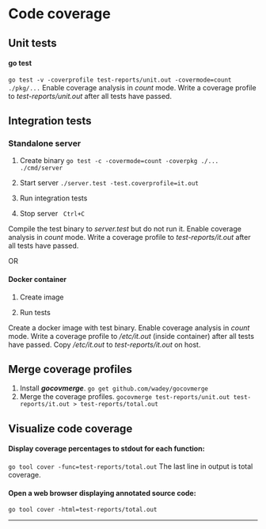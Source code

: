 # Code coverage

## Unit tests

#### **go test**
`go test -v -coverprofile test-reports/unit.out -covermode=count ./pkg/...`
Enable coverage analysis in *count* mode. Write a coverage profile to *test-reports/unit.out* after all tests have passed.

## Integration tests

### **Standalone server**
1. Create binary
`go test -c -covermode=count -coverpkg ./... ./cmd/server`
2. Start server
`./server.test -test.coverprofile=it.out`
3. Run integration tests

4. Stop server
` Ctrl+C`

Compile the test binary to *server.test* but do not run it. Enable coverage analysis in *count* mode. Write a coverage profile to *test-reports/it.out* after all tests have passed.

OR

#### **Docker container**
1. Create image

2. Run tests


Create a docker image with test binary. Enable coverage analysis in *count* mode. Write a coverage profile to */etc/it.out* (inside container) after all tests have passed. Copy */etc/it.out* to *test-reports/it.out* on host.

## Merge coverage profiles
1. Install **_gocovmerge_**.
`go get github.com/wadey/gocovmerge`
2. Merge the coverage profiles.
`gocovmerge test-reports/unit.out test-reports/it.out > test-reports/total.out`

## Visualize code coverage

#### Display coverage percentages to stdout for each function:
`go tool cover -func=test-reports/total.out`
The last line in output is total coverage.

#### Open a web browser displaying annotated source code:
`go tool cover -html=test-reports/total.out`
***
